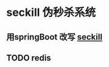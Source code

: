 
# seckill 伪秒杀系统
## 用springBoot 改写 [seckill](https://github.com/codingXiaxw/seckill)
## TODO redis  